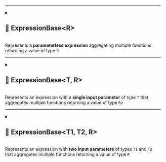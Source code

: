 
---

<details>
  <summary>
    <h2>🧩 ExpressionBase&lt;R&gt;</h2>
    <br> Represents a <b>parameterless expression</b> aggregating multiple functions returning a value of type <code>R</code>
  </summary>

<br>

```csharp
public abstract class ExpressionBase<R> : ReactiveLinkedList<Func<R>>, IExpression<R>
```

- **Type parameter**: `R` — The return type of the expression.

---

### 🏗️ Constructors

#### `ExpressionBase(int)`

```csharp
public ExpressionBase(int capacity)
```

- **Description:** Initializes a new empty expression with the specified capacity.
- **Parameter:** `capacity` — initial capacity of the underlying list. Default value is `4`.

#### `ExpressionBase(params Func<R>[])`

```csharp
public ExpressionBase(params Func<R>[] members)
```

- **Description:** Initializes a new expression containing the specified function members.
- **Parameter:** `members` — array of function delegates to add to the expression.
- **Throws:** `ArgumentNullException` if `members` is null.

#### `ExpressionBase(IEnumerable<Func<R>>)`

```csharp
public ExpressionBase(IEnumerable<Func<R>> members)
```

- **Description:** Initializes a new expression containing function members from the provided enumerable.
- **Parameter:** `members` — enumerable of function delegates to add to the expression.
- **Throws:** `ArgumentNullException` if `members` is null.

---

### ⚡ Events

#### `OnStateChanged`

```csharp
public event Action OnStateChanged;
```

- **Description:** Occurs when the state of the expression changes (e.g., when items are added, removed, or the list is
  cleared).

#### `OnItemChanged`

```csharp
public event Action<int, Func<R>> OnItemChanged;
```

- **Description:** Occurs when an existing function delegate in the expression is replaced or modified.

#### `OnItemInserted`

```csharp
public event Action<int, Func<R>> OnItemInserted;
```

- **Description:** Occurs when a new function delegate is inserted into the expression at a specific position.

#### `OnItemDeleted`

```csharp
public event Action<int, Func<R>> OnItemDeleted;
```

- **Description:** Occurs when a function delegate is removed from the expression.

---

### 🔑 Properties

#### `Value`

```csharp
public R Value { get; }
```

- **Description:** Evaluates all functions and returns the aggregated result.
- **Returns:** `R` — The evaluated result of the expression.

#### `Count`

```csharp
public int Count { get; }
```

- **Description:** Gets the number of functions in the expression.
- **Returns:** `int` — The number of function members.

#### `IsReadOnly`

```csharp
public bool IsReadOnly { get; }
```

- **Description:** Indicates whether the list of functions can be modified.
- **Returns:** `false`.

---

### 🏷️ Indexers

#### `[int index]`

```csharp
public Func<R> this[int index] { get; set; }
```

- **Description:** Indexer to access a function at a specific position.
- **Parameter:** `index` — The position of the function.
- **Returns:** `Func<R>` — The function at the given index.

---

### 🏹 Methods

#### `Invoke()`

```csharp
public R Invoke()
```

- **Description:** Evaluates all function members of the expression and returns the aggregated result.
- **Returns:** `R` — The evaluated result of the expression.

#### `Invoke(Enumerator)`

```csharp
protected abstract R Invoke(Enumerator enumerator)
```

- **Description:** Abstract template method. Derived classes define how the parameterless functions are aggregated and
  evaluated.
- **Parameter:** `enumerator` — Enumerator over the function members.
- Returns: `R` — The aggregated result of the expression.

#### `Add(Func<R> item)`

```csharp
public void Add(Func<R> item)
```

- **Description:** Adds a function to the expression.
- **Parameter:** `item` — The function to add.

#### `AddRange(IEnumerable<Func<R>>)`

```csharp
public void AddRange(IEnumerable<Func<R>> items)
```

- **Description:** Adds multiple functions to the expression at once.
- **Parameter:** `items` — An enumerable collection of `Func<R>` delegates to add.
- **Throws:** `ArgumentNullException` if `items` is `null`.

#### `Clear()`

```csharp
public void Clear()
```

- **Description:** Removes all functions from the expression.

#### `Contains(Func<R>)`

```csharp
public bool Contains(Func<R> item)
```

- **Description:** Checks if the specified function exists in the expression.
- **Parameter:** `item` — The function to check.
- **Returns:** `bool` — `true` if the function exists, otherwise `false`.

#### `CopyTo(Func<R>[] array, int arrayIndex)`

```csharp
public void CopyTo(Func<R>[] array, int arrayIndex)
```

- **Description:** Copies all functions in the expression to the specified array starting at the given index.
- **Parameters:**
    - `array` — The destination array.
    - `arrayIndex` — The starting index in the array.

#### `IndexOf(Func<R>)`

```csharp
public int IndexOf(Func<R> item)
```

- **Description:** Returns the index of the specified function in the expression.
- **Parameter:** `item` — The function to locate.
- **Returns:** `int` — The index of the function, or `-1` if not found.

#### `Insert(int, Func<R>)`

```csharp
public void Insert(int index, Func<R> item)
```

- **Description:** Inserts a function at the specified index.
- **Parameters:**
    - `index` — The position at which to insert.
    - `item` — The function to insert.

#### `Remove(Func<R>)`

```csharp
public bool Remove(Func<R> item)
```

- **Description:** Removes the specified function from the expression.
- **Parameter:** `item` — The function to remove.
- **Returns:** `bool` — `true` if removed successfully, otherwise `false`.

#### `RemoveAt(int)`

```csharp
public void RemoveAt(int index)
```

- **Description:** Removes the function at the specified index.
- **Parameter:** `index` — The position of the function to remove.

#### `GetEnumerator()`

```csharp
public IEnumerator<Func<R>> GetEnumerator()
```

- **Description:** Returns an enumerator for iterating over all function members in the expression.
- **Returns:** `IEnumerator<Func<R>>` — Enumerator over the functions.

#### `Dispose()`

```csharp
public void Dispose()
```

- **Description:** Releases all resources used by the expression and clears its content. Also unsubscribes all event
  handlers.
- **Effects:**
    - Clears the function list.
    - Sets `OnItemChanged`, `OnItemInserted`, `OnItemDeleted`, and `OnStateChanged` to `null`.

</details>

---

<details>
  <summary>
    <h2>🧩 ExpressionBase&lt;T, R&gt;</h2>
    <br>Represents an expression with a <b>single input parameter</b> of type <code>T</code> that aggregates multiple functions returning a value of type <code>R</code>>
  </summary>

<br>

```csharp
public abstract class ExpressionBase<T, R> : ReactiveLinkedList<Func<T, R>>, IExpression<T, R>
```

- **Type Parameters:**
    - `T` - The input parameter type of the functions.
    - `R` - The return type of the expression.

---

### 🏗️ Constructors

#### `ExpressionBase(int capacity)`

```csharp
protected ExpressionBase(int capacity)
```

- **Description:** Initializes an empty expression with the given capacity.
- **Parameter:** `capacity` — Initial capacity for the internal function list. Default value is `4`.

#### `ExpressionBase(params Func<T, R>[] members)`

```csharp
protected ExpressionBase(params Func<T, R>[] members)
```

- **Description:** Initializes the expression with an array of function members.
- **Parameter:** `members` — Array of functions to include in the expression.

#### `ExpressionBase(IEnumerable<Func<T, R>> members)`

```csharp
protected ExpressionBase(IEnumerable<Func<T, R>> members)
```

- **Description:** Initializes the expression with an enumerable of function members.
- **Parameter:** `members` — Enumerable collection of functions.

---

### ⚡ Events

#### `OnStateChanged`

```csharp
public event Action OnStateChanged;
```

- **Description:** Occurs when the state of the expression changes (e.g., when items are added, removed, or the list is
  cleared).

#### `OnItemChanged`

```csharp
public event Action<int, Func<T, R>> OnItemChanged;
```

- **Description:** Occurs when an existing function delegate in the expression is replaced or modified.

#### `OnItemInserted`

```csharp
public event Action<int, Func<T, R>> OnItemInserted;
```

- **Description:** Occurs when a new function delegate is inserted into the expression at a specific position.

#### `OnItemDeleted`

```csharp
public event Action<int, Func<T, R>> OnItemDeleted;
```

- **Description:** Occurs when a function delegate is removed from the expression.

---

### 🔑 Properties

#### `Count`

```csharp
public int Count { get; }
```

- **Description:** Gets the number of functions in the expression.
- **Returns:** `int` — The number of function members.

#### `IsReadOnly`

```csharp
public bool IsReadOnly { get; }
```

- **Description:** Indicates whether the list of functions can be modified.
- **Returns:** `false`.

---

### 🏷️ Indexers

#### `[int index]`

```csharp
public Func<T, R> this[int index] { get; set; }
```

- **Description:** Indexer to access a function at a specific position.
- **Parameter:** `index` — The position of the function.
- **Returns:** `Func<T, R>` — The function at the given index.

---

### 🏹 Methods

#### `Invoke(T)`

```csharp
public R Invoke(T arg)
```

- **Description:** Evaluates all functions using the provided argument and returns the aggregated result.
- **Parameter:** `arg` — The input argument for the functions.
- **Returns:** `R` — The aggregated result.

#### `Invoke(Enumerator, T)`

```csharp
protected abstract R Invoke(Enumerator enumerator, T arg)
```

- **Description:** Abstract template method. Derived classes define how the functions are aggregated.
- **Parameters:**
    - `enumerator` — Enumerator over the function members.
    - `arg` — The input argument of type `T`.
- **Returns:** `R` — The aggregated result.

#### `Add(Func<T, R>)`

```csharp
public void Add(Func<T, R> item)
```

- **Description:** Adds a function to the expression.
- **Parameter:** `item` — The function to add.

#### `AddRange(IEnumerable<Func<T, R>>)`

```csharp
public void AddRange(IEnumerable<Func<T, R>> items)
```

- **Description:** Adds multiple functions to the expression at once.
- **Parameter:** `items` — An enumerable collection of `Func<T, R>` delegates to add.
- **Throws:** `ArgumentNullException` if `items` is `null`.

#### `Clear()`

```csharp
public void Clear()
```

- **Description:** Removes all functions from the expression.

#### `Contains(Func<T, R>)`

```csharp
public bool Contains(Func<T, R> item)
```

- **Description:** Checks if the function exists in the expression.
- **Returns:** `bool` — `true` if the function is present.

#### `CopyTo(Func<T, R>[], int)`

```csharp
public void CopyTo(Func<T, R>[] array, int arrayIndex)
```

- **Description:** Copies the functions to an array.
- **Parameters:**
    - `array` — Destination array.
    - `arrayIndex` — Starting index in the array.

#### `IndexOf(Func<T, R>)`

```csharp
public int IndexOf(Func<T, R> item)
```

- **Description:** Gets the index of a function.
- **Returns:** `int` — The index of the function, or -1 if not found.

#### `Insert(int, Func<T, R>)`

```csharp
public void Insert(int index, Func<T, R> item)
```

- **Description:** Inserts a function at a specific index.
- **Parameters:**
    - `index` — Position at which to insert.
    - `item` — Function to insert.

#### `Remove(Func<T, R>)`

```csharp
public bool Remove(Func<T, R> item)
```

- **Description:** Removes the specified function.
- **Returns:** `bool` — `true` if the function was successfully removed.

#### `RemoveAt(int)`

```csharp
public void RemoveAt(int index)
```

- **Description:** Removes the function at a specific index.
- **Parameter:** `index` — Position of the function to remove.

#### `GetEnumerator()`

```csharp
public IEnumerator<Func<T, R>> GetEnumerator()
```

- **Description:** Returns an enumerator for iterating the functions.
- **Returns:** `IEnumerator<Func<T, R>>` — Enumerator for the function members.

#### `Dispose()`

```csharp
public void Dispose()
```

- **Description:** Releases all resources used by the expression and clears its content.  
  Also unsubscribes all event handlers.
- **Effects:**
    - Clears the function list.
    - Sets `OnItemChanged`, `OnItemInserted`, `OnItemDeleted`, and `OnStateChanged` to `null`.

</details>

---

<details>
  <summary>
    <h2>🧩 ExpressionBase&lt;T1, T2, R&gt;</h2>
    <br>Represents an expression with <b>two input parameters</b> of types <code>T1</code> and <code>T2</code> that aggregates multiple functions returning a value of type <code>R</code>
  </summary>

<br>

```csharp
public abstract class ExpressionBase<T1, T2, R> : ReactiveLinkedList<Func<T1, T2, R>>, IExpression<T1, T2, R>
```

- **Type Parameters:**
    - `T1` — The first input parameter type.
    - `T2` — The second input parameter type.
    - `R` — The return type of the expression.

---

### 🏗️ Constructors

#### `ExpressionBase(int)`

```csharp
protected ExpressionBase(int capacity)
```

- **Description:** Initializes an empty expression with the given capacity.
- **Parameter:** `capacity` — Initial capacity for the internal function list. Default value is `4`.

#### `ExpressionBase(params Func<T1, T2, R>[])`

```csharp
protected ExpressionBase(params Func<T1, T2, R>[] members)
```

- **Description:** Initializes the expression with an array of function members.
- **Parameter:** `members` — Array of functions to include in the expression.

#### `ExpressionBase(IEnumerable<Func<T1, T2, R>>)`

```csharp
protected ExpressionBase(IEnumerable<Func<T1, T2, R>> members)
```

- **Description:** Initializes the expression with an enumerable of function members.
- **Parameter:** `members` — Enumerable collection of functions.

---

### ⚡ Events

#### `OnStateChanged`

```csharp
public event Action OnStateChanged;
```

- **Description:** Occurs when the state of the expression changes (e.g., when items are added, removed, or the list is
  cleared).

#### `OnItemChanged`

```csharp
public event Action<int, Func<T1, T2, R>> OnItemChanged;
```

- **Description:** Occurs when an existing function delegate in the expression is replaced or modified.

#### `OnItemInserted`

```csharp
public event Action<int, Func<T1, T2, R>> OnItemInserted;
```

- **Description:** Occurs when a new function delegate is inserted into the expression at a specific position.

#### `OnItemDeleted`

```csharp
public event Action<int, Func<T1, T2, R>> OnItemDeleted;
```

- **Description:** Occurs when a function delegate is removed from the expression.

---

### 🔑 Properties

#### `Count`

```csharp
public int Count { get; }
```

- **Description:** Gets the number of functions in the expression.
- **Returns:** `int` — The number of function members.

#### `IsReadOnly`

```csharp
public bool IsReadOnly { get; }
```

- **Description:** Indicates whether the list of functions can be modified.
- **Returns:** `false`.

---

### 🏷️ Indexers

#### `[int index]`

```csharp
public Func<T1, T2, R> this[int index] { get; set; }
```

- **Description:** Indexer to access a function at a specific position.
- **Parameter:** `index` — The position of the function.
- **Returns:** `Func<T1, T2, R>` — The function at the given index.

### 🏹 Methods

#### `Invoke(T1, T2)`

```csharp
public R Invoke(T1 arg1, T2 arg2)
```

- **Description:** Evaluates all functions using the provided arguments and returns the aggregated result.
- **Parameters:**
    - `arg1` — The first input argument of type `T1`.
    - `arg2` — The second input argument of type `T2`.
- **Returns:** `R` — The aggregated result.

#### `Invoke(Enumerator, T1, T2)`

```csharp
protected abstract R Invoke(Enumerator enumerator, T1 arg1, T2 arg2)
```

- **Description:** Abstract template method. Derived classes define how the functions are aggregated.
- **Parameters:**
    - `enumerator` — Enumerator over the function members.
    - `arg1` — The first input argument.
    - `arg2` — The second input argument.
- **Returns:** `R` — The aggregated result.

#### `Add(Func<T1, T2, R>)`

```csharp
public void Add(Func<T1, T2, R> item)
```

- **Description:** Adds a function to the expression.
- **Parameter:** `item` — The function to add.

#### `AddRange(IEnumerable<Func<T1, T2, R>>)`

```csharp
public void AddRange(IEnumerable<Func<T1, T2, R>> items)
```

- **Description:** Adds multiple functions to the expression at once.
- **Parameter:** `items` — An enumerable collection of `Func<T1, T2, R>` delegates to add.
- **Throws:** `ArgumentNullException` if `items` is `null`.

#### `Clear()`

```csharp
public void Clear()
```

- **Description:** Removes all functions from the expression.

#### `Contains(Func<T1, T2, R>)`

```csharp
public bool Contains(Func<T1, T2, R> item)
```

- **Description:** Checks if the function exists in the expression.
- **Returns:** `bool` — `true` if the function is present.

#### `CopyTo(Func<T1, T2, R>[], int)`

```csharp
public void CopyTo(Func<T1, T2, R>[] array, int arrayIndex)
```

- **Description:** Copies the functions to an array.
- **Parameters:**
    - `array` — Destination array.
    - `arrayIndex` — Starting index in the array.

#### `IndexOf(Func<T1, T2, R> item)`

```csharp
public int IndexOf(Func<T1, T2, R> item)
```

- **Description:** Gets the index of a function.
- **Returns:** `int` — The index of the function, or -1 if not found.

#### `Insert(int, Func<T1, T2, R>)`

```csharp
public void Insert(int index, Func<T1, T2, R> item)
```

- **Description:** Inserts a function at a specific index.
- **Parameters:**
    - `index` — Position at which to insert.
    - `item` — Function to insert.

#### `Remove(Func<T1, T2, R>)`

```csharp
public bool Remove(Func<T1, T2, R> item)
```

- **Description:** Removes the specified function.
- **Returns:** `bool` — `true` if the function was successfully removed.

#### `RemoveAt(int)`

```csharp
public void RemoveAt(int index)
```

- **Description:** Removes the function at a specific index.
- **Parameter:** `index` — Position of the function to remove.

#### `GetEnumerator()`

```csharp
public IEnumerator<Func<T1, T2, R>> GetEnumerator()
```

- **Description:** Returns an enumerator for iterating the functions.
- **Returns:** `IEnumerator<Func<T1, T2, R>>` — Enumerator for the function members.

#### `Dispose()`

```csharp
public void Dispose()
```

- **Description:** Releases all resources used by the expression and clears its content.  
  Also unsubscribes all event handlers.
- **Effects:**
    - Clears the function list.
    - Sets `OnItemChanged`, `OnItemInserted`, `OnItemDeleted`, and `OnStateChanged` to `null`.

</details>
